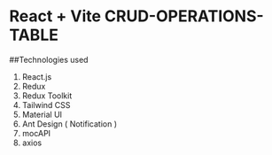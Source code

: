 # React + Vite CRUD-OPERATIONS-TABLE

##Technologies used
1. React.js
2. Redux
3. Redux Toolkit
4. Tailwind CSS
5. Material UI
6. Ant Design ( Notification )
7. mocAPI
8. axios
